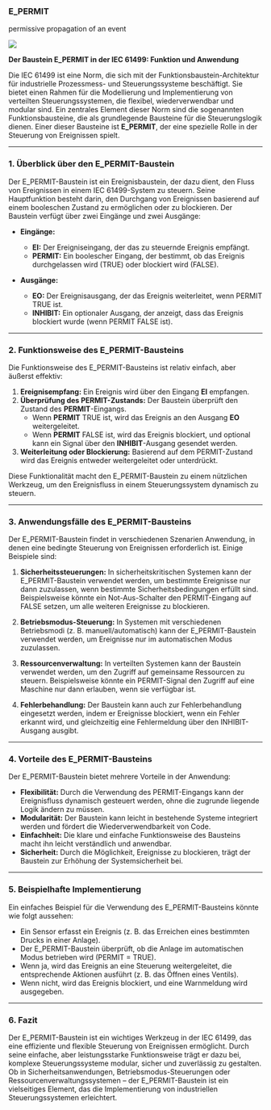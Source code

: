 ### E\_PERMIT

permissive propagation of an event

![](https://user-images.githubusercontent.com/113907528/204900302-7f7fcf0a-170c-4695-8177-e51c62311624.png)



**Der Baustein E_PERMIT in der IEC 61499: Funktion und Anwendung**

Die IEC 61499 ist eine Norm, die sich mit der Funktionsbaustein-Architektur für industrielle Prozessmess- und Steuerungssysteme beschäftigt. Sie bietet einen Rahmen für die Modellierung und Implementierung von verteilten Steuerungssystemen, die flexibel, wiederverwendbar und modular sind. Ein zentrales Element dieser Norm sind die sogenannten Funktionsbausteine, die als grundlegende Bausteine für die Steuerungslogik dienen. Einer dieser Bausteine ist **E_PERMIT**, der eine spezielle Rolle in der Steuerung von Ereignissen spielt.

---

### **1. Überblick über den E_PERMIT-Baustein**

Der E_PERMIT-Baustein ist ein Ereignisbaustein, der dazu dient, den Fluss von Ereignissen in einem IEC 61499-System zu steuern. Seine Hauptfunktion besteht darin, den Durchgang von Ereignissen basierend auf einem booleschen Zustand zu ermöglichen oder zu blockieren. Der Baustein verfügt über zwei Eingänge und zwei Ausgänge:

- **Eingänge:**
  - **EI:** Der Ereigniseingang, der das zu steuernde Ereignis empfängt.
  - **PERMIT:** Ein boolescher Eingang, der bestimmt, ob das Ereignis durchgelassen wird (TRUE) oder blockiert wird (FALSE).

- **Ausgänge:**
  - **EO:** Der Ereignisausgang, der das Ereignis weiterleitet, wenn PERMIT TRUE ist.
  - **INHIBIT:** Ein optionaler Ausgang, der anzeigt, dass das Ereignis blockiert wurde (wenn PERMIT FALSE ist).

---

### **2. Funktionsweise des E_PERMIT-Bausteins**

Die Funktionsweise des E_PERMIT-Bausteins ist relativ einfach, aber äußerst effektiv:

1. **Ereignisempfang:** Ein Ereignis wird über den Eingang **EI** empfangen.
2. **Überprüfung des PERMIT-Zustands:** Der Baustein überprüft den Zustand des **PERMIT**-Eingangs.
   - Wenn **PERMIT** TRUE ist, wird das Ereignis an den Ausgang **EO** weitergeleitet.
   - Wenn **PERMIT** FALSE ist, wird das Ereignis blockiert, und optional kann ein Signal über den **INHIBIT**-Ausgang gesendet werden.
3. **Weiterleitung oder Blockierung:** Basierend auf dem PERMIT-Zustand wird das Ereignis entweder weitergeleitet oder unterdrückt.

Diese Funktionalität macht den E_PERMIT-Baustein zu einem nützlichen Werkzeug, um den Ereignisfluss in einem Steuerungssystem dynamisch zu steuern.

---

### **3. Anwendungsfälle des E_PERMIT-Bausteins**

Der E_PERMIT-Baustein findet in verschiedenen Szenarien Anwendung, in denen eine bedingte Steuerung von Ereignissen erforderlich ist. Einige Beispiele sind:

1. **Sicherheitssteuerungen:** In sicherheitskritischen Systemen kann der E_PERMIT-Baustein verwendet werden, um bestimmte Ereignisse nur dann zuzulassen, wenn bestimmte Sicherheitsbedingungen erfüllt sind. Beispielsweise könnte ein Not-Aus-Schalter den PERMIT-Eingang auf FALSE setzen, um alle weiteren Ereignisse zu blockieren.

2. **Betriebsmodus-Steuerung:** In Systemen mit verschiedenen Betriebsmodi (z. B. manuell/automatisch) kann der E_PERMIT-Baustein verwendet werden, um Ereignisse nur im automatischen Modus zuzulassen.

3. **Ressourcenverwaltung:** In verteilten Systemen kann der Baustein verwendet werden, um den Zugriff auf gemeinsame Ressourcen zu steuern. Beispielsweise könnte ein PERMIT-Signal den Zugriff auf eine Maschine nur dann erlauben, wenn sie verfügbar ist.

4. **Fehlerbehandlung:** Der Baustein kann auch zur Fehlerbehandlung eingesetzt werden, indem er Ereignisse blockiert, wenn ein Fehler erkannt wird, und gleichzeitig eine Fehlermeldung über den INHIBIT-Ausgang ausgibt.

---

### **4. Vorteile des E_PERMIT-Bausteins**

Der E_PERMIT-Baustein bietet mehrere Vorteile in der Anwendung:

- **Flexibilität:** Durch die Verwendung des PERMIT-Eingangs kann der Ereignisfluss dynamisch gesteuert werden, ohne die zugrunde liegende Logik ändern zu müssen.
- **Modularität:** Der Baustein kann leicht in bestehende Systeme integriert werden und fördert die Wiederverwendbarkeit von Code.
- **Einfachheit:** Die klare und einfache Funktionsweise des Bausteins macht ihn leicht verständlich und anwendbar.
- **Sicherheit:** Durch die Möglichkeit, Ereignisse zu blockieren, trägt der Baustein zur Erhöhung der Systemsicherheit bei.

---

### **5. Beispielhafte Implementierung**

Ein einfaches Beispiel für die Verwendung des E_PERMIT-Bausteins könnte wie folgt aussehen:

- Ein Sensor erfasst ein Ereignis (z. B. das Erreichen eines bestimmten Drucks in einer Anlage).
- Der E_PERMIT-Baustein überprüft, ob die Anlage im automatischen Modus betrieben wird (PERMIT = TRUE).
- Wenn ja, wird das Ereignis an eine Steuerung weitergeleitet, die entsprechende Aktionen ausführt (z. B. das Öffnen eines Ventils).
- Wenn nicht, wird das Ereignis blockiert, und eine Warnmeldung wird ausgegeben.

---

### **6. Fazit**

Der E_PERMIT-Baustein ist ein wichtiges Werkzeug in der IEC 61499, das eine effiziente und flexible Steuerung von Ereignissen ermöglicht. Durch seine einfache, aber leistungsstarke Funktionsweise trägt er dazu bei, komplexe Steuerungssysteme modular, sicher und zuverlässig zu gestalten. Ob in Sicherheitsanwendungen, Betriebsmodus-Steuerungen oder Ressourcenverwaltungssystemen – der E_PERMIT-Baustein ist ein vielseitiges Element, das die Implementierung von industriellen Steuerungssystemen erleichtert.
